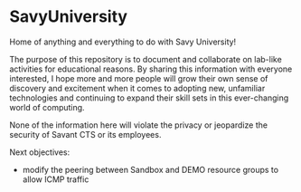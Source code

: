 # SavyUniversity
Home of anything and everything to do with Savy University!

The purpose of this repository is to document and collaborate on lab-like activities for educational reasons.  By sharing this information with everyone interested, I hope more and more people will grow their own sense of discovery and excitement when it comes to adopting new, unfamiliar technologies and continuing to expand their skill sets in this ever-changing world of computing.

None of the information here will violate the privacy or jeopardize the security of Savant CTS or its employees.

Next objectives:
- modify the peering between Sandbox and DEMO resource groups to allow ICMP traffic
